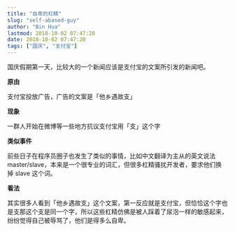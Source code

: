 ```yaml
---
title: "自卑的杠精"
slug: "self-abased-guy"
author: "Bin Hua"
lastmod: 2018-10-02 07:47:20
date: 2018-10-02 07:47:20
tags: ["国庆", "支付宝"]
---
```


国庆假期第一天，比较大的一个新闻应该是支付宝的文案所引发的新闻吧。

**原由**

支付宝投放广告，广告的文案是「他乡遇故支」

**现象**

一群人开始在微博等一些地方抗议支付宝用「支」这个字

**类似事件**

前些日子在程序员圈子也发生了类似的事情，比如中文翻译为主从的英文说法 master/slave，本来是一个很专业的词汇，但很多杠精骚扰开发者，要求他们换掉 slave 这个词。

**看法**

其实很多人看到「他乡遇故支」这个文案，第一反应就是支付宝，但恰恰这个字也是支那这个支是同一个字，所以这些杠精仿佛是被人踩着了尿泡一样的敏感起来，纷纷觉得自己被辱骂了，他们是得多么自卑。